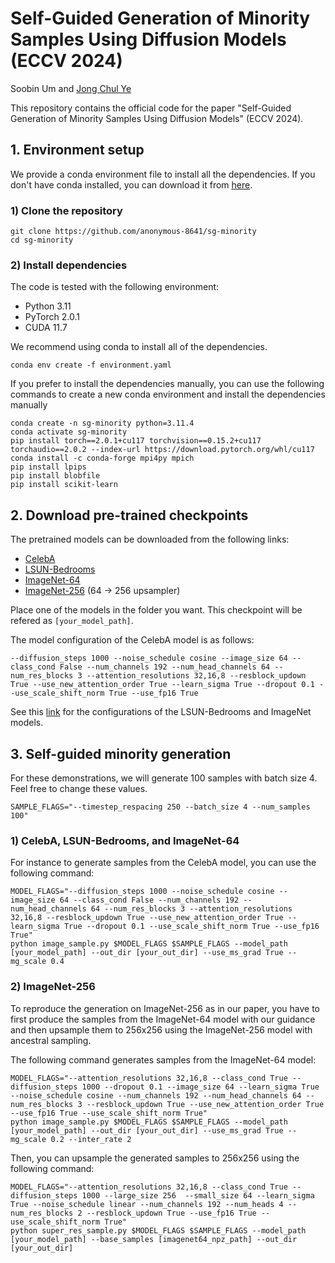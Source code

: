 # Self-Guided Generation of Minority Samples Using Diffusion Models (ECCV 2024)

Soobin Um and [Jong Chul Ye](https://bispl.weebly.com/professor.html)

This repository contains the official code for the paper "Self-Guided Generation of Minority Samples Using Diffusion Models" (ECCV 2024).

## 1. Environment setup
We provide a conda environment file to install all the dependencies. If you don't have conda installed, you can download it from [here](https://docs.conda.io/en/latest/miniconda.html).

### 1) Clone the repository
```
git clone https://github.com/anonymous-8641/sg-minority
cd sg-minority
```

### 2) Install dependencies
The code is tested with the following environment:
- Python 3.11
- PyTorch 2.0.1
- CUDA 11.7

We recommend using conda to install all of the dependencies.
```
conda env create -f environment.yaml
```
If you prefer to install the dependencies manually, you can use the following commands to create a new conda environment and install the dependencies manually
```
conda create -n sg-minority python=3.11.4
conda activate sg-minority
pip install torch==2.0.1+cu117 torchvision==0.15.2+cu117 torchaudio==2.0.2 --index-url https://download.pytorch.org/whl/cu117
conda install -c conda-forge mpi4py mpich
pip install lpips
pip install blobfile
pip install scikit-learn
```


## 2. Download pre-trained checkpoints

The pretrained models can be downloaded from the following links:
- [CelebA](https://drive.google.com/file/d/11zaWowtEvU_rmAXnEe66x9tXzOdNbQrs/view?usp=drive_link)
- [LSUN-Bedrooms](https://openaipublic.blob.core.windows.net/diffusion/jul-2021/lsun_bedroom.pt)
- [ImageNet-64](https://openaipublic.blob.core.windows.net/diffusion/jul-2021/64x64_diffusion.pt)
- [ImageNet-256](https://openaipublic.blob.core.windows.net/diffusion/jul-2021/64_256_upsampler.pt) (64 → 256 upsampler)

Place one of the models in the folder you want. This checkpoint will be refered as ```[your_model_path]```.

The model configuration of the CelebA model is as follows:
```
--diffusion_steps 1000 --noise_schedule cosine --image_size 64 --class_cond False --num_channels 192 --num_head_channels 64 --num_res_blocks 3 --attention_resolutions 32,16,8 --resblock_updown True --use_new_attention_order True --learn_sigma True --dropout 0.1 --use_scale_shift_norm True --use_fp16 True
```

See this [link](https://github.com/openai/guided-diffusion) for the configurations of the LSUN-Bedrooms and ImageNet models.


## 3. Self-guided minority generation
For these demonstrations, we will generate 100 samples with batch size 4. Feel free to change these values.
```
SAMPLE_FLAGS="--timestep_respacing 250 --batch_size 4 --num_samples 100"
```

### 1) CelebA, LSUN-Bedrooms, and ImageNet-64
For instance to generate samples from the CelebA model, you can use the following command:
```
MODEL_FLAGS="--diffusion_steps 1000 --noise_schedule cosine --image_size 64 --class_cond False --num_channels 192 --num_head_channels 64 --num_res_blocks 3 --attention_resolutions 32,16,8 --resblock_updown True --use_new_attention_order True --learn_sigma True --dropout 0.1 --use_scale_shift_norm True --use_fp16 True"
python image_sample.py $MODEL_FLAGS $SAMPLE_FLAGS --model_path [your_model_path] --out_dir [your_out_dir] --use_ms_grad True --mg_scale 0.4
```
### 2) ImageNet-256
To reproduce the generation on ImageNet-256 as in our paper, you have to first produce the samples from the ImageNet-64 model with our guidance and then upsample them to 256x256 using the ImageNet-256 model with ancestral sampling.

The following command generates samples from the ImageNet-64 model:
```
MODEL_FLAGS="--attention_resolutions 32,16,8 --class_cond True --diffusion_steps 1000 --dropout 0.1 --image_size 64 --learn_sigma True --noise_schedule cosine --num_channels 192 --num_head_channels 64 --num_res_blocks 3 --resblock_updown True --use_new_attention_order True --use_fp16 True --use_scale_shift_norm True"
python image_sample.py $MODEL_FLAGS $SAMPLE_FLAGS --model_path [your_model_path] --out_dir [your_out_dir] --use_ms_grad True --mg_scale 0.2 --inter_rate 2
```

Then, you can upsample the generated samples to 256x256 using the following command:
```
MODEL_FLAGS="--attention_resolutions 32,16,8 --class_cond True --diffusion_steps 1000 --large_size 256  --small_size 64 --learn_sigma True --noise_schedule linear --num_channels 192 --num_heads 4 --num_res_blocks 2 --resblock_updown True --use_fp16 True --use_scale_shift_norm True"
python super_res_sample.py $MODEL_FLAGS $SAMPLE_FLAGS --model_path [your_model_path] --base_samples [imagenet64_npz_path] --out_dir [your_out_dir]
```

